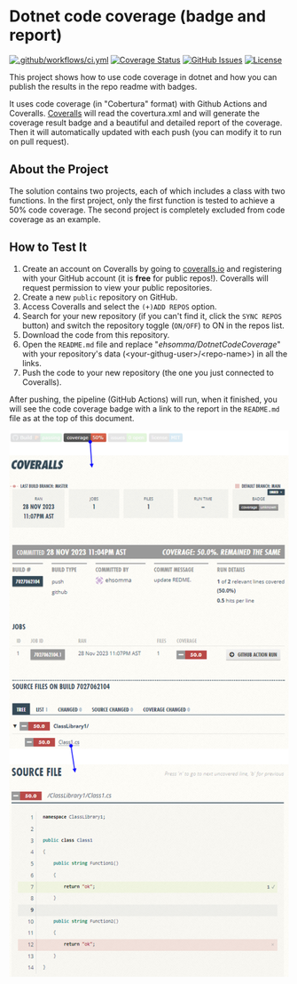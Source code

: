 # Dotnet code coverage (badge and report)

[![.github/workflows/ci.yml](https://github.com/ehsomma/DotnetCodeCoverage/actions/workflows/main.yml/badge.svg)](https://github.com/ehsomma/DotnetCodeCoverage/actions/workflows/main.yml)
[![Coverage Status](https://coveralls.io/repos/github/ehsomma/DotnetCodeCoverage/badge.svg?branch=master)](https://coveralls.io/github/ehsomma/DotnetCodeCoverage?branch=master)
[![GitHub Issues](https://img.shields.io/github/issues/ehsomma/DotnetCodeCoverage)](https://github.com/ehsomma/DotnetCodeCoverage/issues)
[![License](https://img.shields.io/badge/license-MIT-informational)](/LICENSE.txt)

This project shows how to use code coverage in dotnet and how you can publish the results in the repo readme with badges. 

It uses code coverage (in "Cobertura" format) with Github Actions and Coveralls. <a href="https://coveralls.io" target="_blank">Coveralls</a> will read the covertura.xml and will generate the coverage result badge and a beautiful and detailed report of the coverage. Then it will automatically updated with each push (you can modify it to run on pull request).

## About the Project

The solution contains two projects, each of which includes a class with two functions. In the first project, only the first function is tested to achieve a 50% code coverage. The second project is completely excluded from code coverage as an example.

## How to Test It

1. Create an account on Coveralls by going to <a href="https://coveralls.io" target="_blank">coveralls.io</a> and registering with your GitHub account (it is **free** for public repos!). Coveralls will request permission to view your public repositories.
2. Create a new `public` repository on GitHub.
3. Access Coveralls and select the `(+)ADD REPOS` option.
4. Search for your new repository (if you can't find it, click the `SYNC REPOS` button) and switch the repository toggle (`ON/OFF`) to ON in the repos list.
5. Download the code from this repository.
6. Open the `README.md` file and replace "*ehsomma/DotnetCodeCoverage*" with your repository's data (\<your-githug-user\>/\<repo-name\>) in all the links.
7. Push the code to your new repository (the one you just connected to Coveralls).

After pushing, the pipeline (GitHub Actions) will run, when it finished, you will see the code coverage badge with a link to the report in the `README.md` file as at the top of this document.

![image](./images/report-example.png)